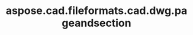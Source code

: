 ﻿---
title: aspose.cad.fileformats.cad.dwg.pageandsection
second_title: Aspose.CAD for Python via .NET API References
description: 
type: docs
weight: 10
url: /python-net/aspose.cad.fileformats.cad.dwg.pageandsection/
is_root: false
---



